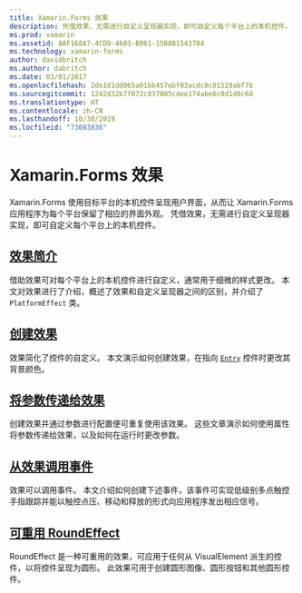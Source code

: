 ```yaml
---
title: Xamarin.Forms 效果
description: 凭借效果，无需进行自定义呈现器实现，即可自定义每个平台上的本机控件。
ms.prod: xamarin
ms.assetid: 8AF168A7-4CD9-4603-B961-15B8B1543784
ms.technology: xamarin-forms
author: davidbritch
ms.author: dabritch
ms.date: 03/01/2017
ms.openlocfilehash: 2de1d1dd065a01bb457ebf03acdc0c01529abf7b
ms.sourcegitcommit: 1242d32b7f072c837005cdee174abe6c0d1d0c68
ms.translationtype: HT
ms.contentlocale: zh-CN
ms.lasthandoff: 10/30/2019
ms.locfileid: "73083836"
---
```

# <a name="xamarinforms-effects"></a>Xamarin.Forms 效果

Xamarin.Forms 使用目标平台的本机控件呈现用户界面，从而让 Xamarin.Forms 应用程序为每个平台保留了相应的界面外观。  凭借效果，无需进行自定义呈现器实现，即可自定义每个平台上的本机控件。

## <a name="introduction-to-effectsintroductionmd"></a>[效果简介](introduction.md)

借助效果可对每个平台上的本机控件进行自定义，通常用于细微的样式更改。 本文对效果进行了介绍，概述了效果和自定义呈现器之间的区别，并介绍了 `PlatformEffect` 类。

## <a name="creating-an-effectcreatingmd"></a>[创建效果](creating.md)

效果简化了控件的自定义。 本文演示如何创建效果，在指向 [`Entry`](xref:Xamarin.Forms.Entry) 控件时更改其背景颜色。

## <a name="passing-parameters-to-an-effectpassing-parametersindexmd"></a>[将参数传递给效果](passing-parameters/index.md)

创建效果并通过参数进行配置便可重复使用该效果。 这些文章演示如何使用属性将参数传递给效果，以及如何在运行时更改参数。

## <a name="invoking-events-from-an-effecttouch-trackingmd"></a>[从效果调用事件](touch-tracking.md)

效果可以调用事件。 本文介绍如何创建下述事件，该事件可实现低级别多点触控手指跟踪并能以触控点压、移动和释放的形式向应用程序发出相应信号。

## <a name="reusable-roundeffectreusable-roundeffectmd"></a>[可重用 RoundEffect](reusable-roundeffect.md)

RoundEffect 是一种可重用的效果，可应用于任何从 VisualElement 派生的控件，以将控件呈现为圆形。 此效果可用于创建圆形图像、圆形按钮和其他圆形控件。
